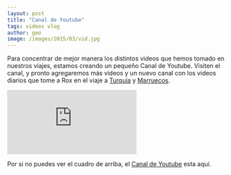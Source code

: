```yaml
---
layout: post
title: "Canal de Youtube"
tags: videos vlog
author: geo
image: /images/2015/03/vid.jpg
---
```

Para concentrar de mejor manera los distintos videos que hemos tomado en nuestros viajes, estamos creando un pequeño Canal de Youtube. Visiten el canal, y pronto agregaremos más videos y un nuevo canal con los videos diarios que tome a Rox en el viaje a [Turquía](/tag/turquia) y [Marruecos](/tag/marruecos).

<div class="embed-responsive embed-responsive-16by9">
<iframe class="embed-responsive-item" src="https://www.youtube.com/embed/videoseries?list=PLeedmGY8zVnDrluDHR6JG4otmwbThu8QV" frameborder="0" allowfullscreen></iframe>
</div>

Por si no puedes ver el cuadro de arriba, el  <a href="https://www.youtube.com/playlist?list=PLeedmGY8zVnDrluDHR6JG4otmwbThu8QV" data-proofer-ignore>Canal de Youtube</a> esta aquí.
